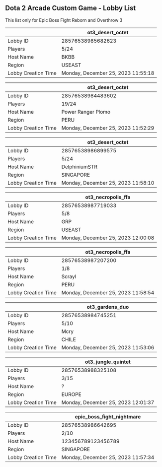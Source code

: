 ## Dota 2 Arcade Custom Game - Lobby List

This list only for Epic Boss Fight Reborn and Overthrow 3

|  | ot3_desert_octet |
| ------ | ------ |
| Lobby ID | 28576538985682623 |
| Players | 5/24 |
| Host Name | BKBB |
| Region | USEAST |
| Lobby Creation Time | Monday, December 25, 2023 11:55:18 |


|  | ot3_desert_octet |
| ------ | ------ |
| Lobby ID | 28576538984483602 |
| Players | 19/24 |
| Host Name | Power Ranger Plomo |
| Region | PERU |
| Lobby Creation Time | Monday, December 25, 2023 11:52:29 |


|  | ot3_desert_octet |
| ------ | ------ |
| Lobby ID | 28576538986899575 |
| Players | 5/24 |
| Host Name | DelphiniumSTR |
| Region | SINGAPORE |
| Lobby Creation Time | Monday, December 25, 2023 11:58:10 |


|  | ot3_necropolis_ffa |
| ------ | ------ |
| Lobby ID | 28576538987719033 |
| Players | 5/8 |
| Host Name | GRP |
| Region | USEAST |
| Lobby Creation Time | Monday, December 25, 2023 12:00:08 |


|  | ot3_necropolis_ffa |
| ------ | ------ |
| Lobby ID | 28576538987207200 |
| Players | 1/8 |
| Host Name | Scrayl |
| Region | PERU |
| Lobby Creation Time | Monday, December 25, 2023 11:58:54 |


|  | ot3_gardens_duo |
| ------ | ------ |
| Lobby ID | 28576538984745251 |
| Players | 5/10 |
| Host Name | Mcry |
| Region | CHILE |
| Lobby Creation Time | Monday, December 25, 2023 11:53:06 |


|  | ot3_jungle_quintet |
| ------ | ------ |
| Lobby ID | 28576538988325108 |
| Players | 3/15 |
| Host Name | ? |
| Region | EUROPE |
| Lobby Creation Time | Monday, December 25, 2023 12:01:37 |


|  | epic_boss_fight_nightmare |
| ------ | ------ |
| Lobby ID | 28576538986642695 |
| Players | 2/10 |
| Host Name | 123456789123456789 |
| Region | SINGAPORE |
| Lobby Creation Time | Monday, December 25, 2023 11:57:34 |


